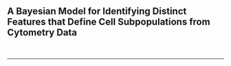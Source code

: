 <section class="title-slide">
  <br>
  <br>
  <h2>
  A Bayesian Model for Identifying Distinct Features that Define Cell
  Subpopulations from Cytometry Data
  </h2>
  <br>
  <hr>
</section>


